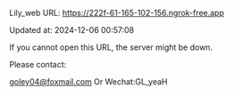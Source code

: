 Lily_web URL: https://222f-61-165-102-156.ngrok-free.app

Updated at: 2024-12-06 00:57:08

If you cannot open this URL, the server might be down.

Please contact: 

goley04@foxmail.com Or Wechat:GL_yeaH